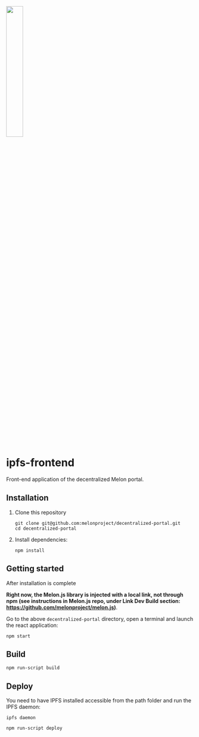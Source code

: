 <img src = "https://github.com/melonproject/branding/blob/master/melon/Social%20Media%20Profile%20Picture%202-01.jpg" width = "30%">

# ipfs-frontend

Front-end application of the decentralized Melon portal. 


## Installation

1. Clone this repository
    ```
    git clone git@github.com:melonproject/decentralized-portal.git
    cd decentralized-portal

    ```

2. Install dependencies:
    ```
    npm install
    ```

## Getting started

After installation is complete

**Right now, the Melon.js library is injected with a local link, not through npm (see instructions in Melon.js repo, under Link Dev Build section: https://github.com/melonproject/melon.js)**.

Go to the above `decentralized-portal` directory, open a terminal and launch the react application:

```
npm start
```

## Build

```
npm run-script build
```

## Deploy

You need to have IPFS installed accessible from the path folder and run the IPFS daemon:

```
ipfs daemon
```

```
npm run-script deploy
```
